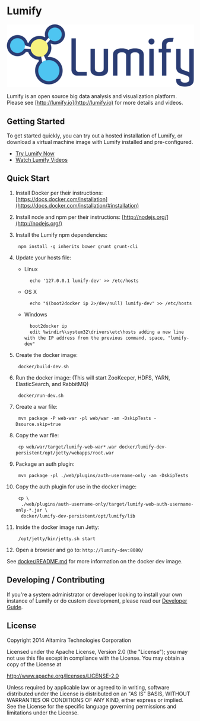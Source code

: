 # Lumify

![Lumify Logo](web/war/src/main/webapp/img/lumify-logo.png?raw=true)

Lumify is an open source big data analysis and visualization platform. Please see [http://lumify.io](http://lumify.io) for more details and videos.

## Getting Started

To get started quickly, you can try out a hosted installation of Lumify, or download a virtual machine image with Lumify installed and pre-configured.

- [Try Lumify Now](http://lumify.io/try.html)
- [Watch Lumify Videos](https://www.youtube.com/playlist?list=PLDX7b-6_sNA7SCJw5rB9EF0TDpQyrO2XR)

## Quick Start

1. Install Docker per their instructions: [https://docs.docker.com/installation](https://docs.docker.com/installation/#installation)

1. Install node and npm per their instructions: [http://nodejs.org/](http://nodejs.org/)

1. Install the Lumify npm dependencies:

        npm install -g inherits bower grunt grunt-cli

1. Update your hosts file:
    - Linux

            echo '127.0.0.1 lumify-dev' >> /etc/hosts

    - OS X

            echo "$(boot2docker ip 2>/dev/null) lumify-dev" >> /etc/hosts

    - Windows

            boot2docker ip
            edit %windir%\system32\drivers\etc\hosts adding a new line with the IP address from the previous command, space, "lumify-dev"

1. Create the docker image:

        docker/build-dev.sh

1. Run the docker image: (This will start ZooKeeper, HDFS, YARN, ElasticSearch, and RabbitMQ)

        docker/run-dev.sh

1. Create a war file:

        mvn package -P web-war -pl web/war -am -DskipTests -Dsource.skip=true

1. Copy the war file:

        cp web/war/target/lumify-web-war*.war docker/lumify-dev-persistent/opt/jetty/webapps/root.war

1. Package an auth plugin:

        mvn package -pl ./web/plugins/auth-username-only -am -DskipTests

1. Copy the auth plugin for use in the docker image:

        cp \
         ./web/plugins/auth-username-only/target/lumify-web-auth-username-only-*.jar \
         docker/lumify-dev-persistent/opt/lumify/lib
 
1. Inside the docker image run Jetty:

        /opt/jetty/bin/jetty.sh start

1. Open a browser and go to: `http://lumify-dev:8080/`

See [docker/README.md](docker/) for more information on the docker dev image.

## Developing / Contributing

If you're a system administrator or developer looking to install your own instance of Lumify or do custom development,
please read our [Developer Guide](docs/developer.md).


## License

Copyright 2014 Altamira Technologies Corporation

Licensed under the Apache License, Version 2.0 (the "License");
you may not use this file except in compliance with the License.
You may obtain a copy of the License at

   http://www.apache.org/licenses/LICENSE-2.0

Unless required by applicable law or agreed to in writing, software
distributed under the License is distributed on an "AS IS" BASIS,
WITHOUT WARRANTIES OR CONDITIONS OF ANY KIND, either express or implied.
See the License for the specific language governing permissions and
limitations under the License.
